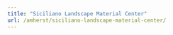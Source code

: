 ```yaml
---
title: "Siciliano Landscape Material Center"
url: /amherst/siciliano-landscape-material-center/
---
```

